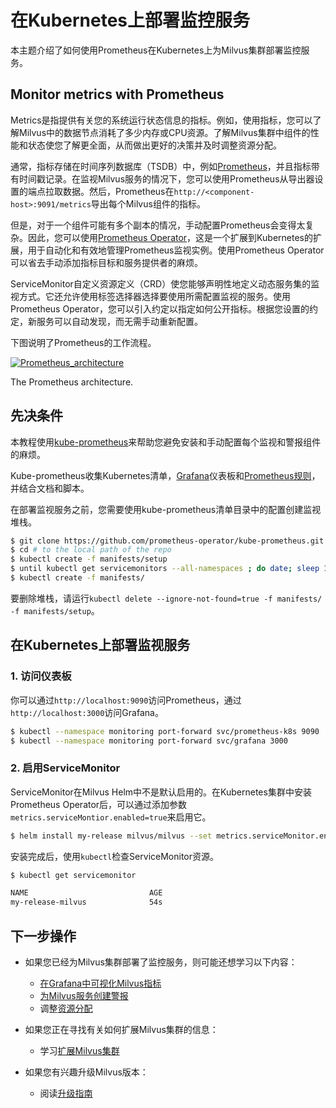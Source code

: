 在Kubernetes上部署监控服务
==================

本主题介绍了如何使用Prometheus在Kubernetes上为Milvus集群部署监控服务。

Monitor metrics with Prometheus
-------------------------------

Metrics是指提供有关您的系统运行状态信息的指标。例如，使用指标，您可以了解Milvus中的数据节点消耗了多少内存或CPU资源。了解Milvus集群中组件的性能和状态使您了解更全面，从而做出更好的决策并及时调整资源分配。

通常，指标存储在时间序列数据库（TSDB）中，例如[Prometheus](https://prometheus.io/)，并且指标带有时间戳记录。在监视Milvus服务的情况下，您可以使用Prometheus从导出器设置的端点拉取数据。然后，Prometheus在`http://<component-host>:9091/metrics`导出每个Milvus组件的指标。

但是，对于一个组件可能有多个副本的情况，手动配置Prometheus会变得太复杂。因此，您可以使用[Prometheus Operator](https://github.com/prometheus-operator/prometheus-operator)，这是一个扩展到Kubernetes的扩展，用于自动化和有效地管理Prometheus监视实例。使用Prometheus Operator可以省去手动添加指标目标和服务提供者的麻烦。

ServiceMonitor自定义资源定义（CRD）使您能够声明性地定义动态服务集的监视方式。它还允许使用标签选择器选择要使用所需配置监视的服务。使用Prometheus Operator，您可以引入约定以指定如何公开指标。根据您设置的约定，新服务可以自动发现，而无需手动重新配置。

下图说明了Prometheus的工作流程。

[![Prometheus_architecture](https://milvus.io/static/7cbbe2ab16b71ca69d405c889a90bdf6/1263b/prometheus_architecture.png "The Prometheus architecture.")](https://milvus.io/static/7cbbe2ab16b71ca69d405c889a90bdf6/f6a5a/prometheus_architecture.png)

The Prometheus architecture.

先决条件
----

本教程使用[kube-prometheus](https://github.com/prometheus-operator/kube-prometheus)来帮助您避免安装和手动配置每个监视和警报组件的麻烦。

Kube-prometheus收集Kubernetes清单，[Grafana](http://grafana.com/)仪表板和[Prometheus规则](https://prometheus.io/docs/prometheus/latest/configuration/recording_rules/)，并结合文档和脚本。

在部署监视服务之前，您需要使用kube-prometheus清单目录中的配置创建监视堆栈。

```bash
$ git clone https://github.com/prometheus-operator/kube-prometheus.git
$ cd # to the local path of the repo
$ kubectl create -f manifests/setup
$ until kubectl get servicemonitors --all-namespaces ; do date; sleep 1; echo ""; done
$ kubectl create -f manifests/

```

要删除堆栈，请运行`kubectl delete --ignore-not-found=true -f manifests/ -f manifests/setup`。

在Kubernetes上部署监视服务
------------------

### 1. 访问仪表板

你可以通过`http://localhost:9090`访问Prometheus，通过`http://localhost:3000`访问Grafana。

```bash
$ kubectl --namespace monitoring port-forward svc/prometheus-k8s 9090
$ kubectl --namespace monitoring port-forward svc/grafana 3000

```

### 2. 启用ServiceMonitor

ServiceMonitor在Milvus Helm中不是默认启用的。在Kubernetes集群中安装Prometheus Operator后，可以通过添加参数`metrics.serviceMontior.enabled=true`来启用它。

```bash
$ helm install my-release milvus/milvus --set metrics.serviceMonitor.enabled=true

```

安装完成后，使用`kubectl`检查ServiceMonitor资源。

```bash
$ kubectl get servicemonitor

```

```bash
NAME                           AGE
my-release-milvus              54s

```

下一步操作
-----

* 如果您已经为Milvus集群部署了监控服务，则可能还想学习以下内容：
	+ [在Grafana中可视化Milvus指标](visualize.md)
	+ [为Milvus服务创建警报](alert.md)
	+ 调整[资源分配](allocate.md)

* 如果您正在寻找有关如何扩展Milvus集群的信息：
	+ 学习[扩展Milvus集群](scaleout.md)

* 如果您有兴趣升级Milvus版本：
	+ 阅读[升级指南](upgrade.md)
